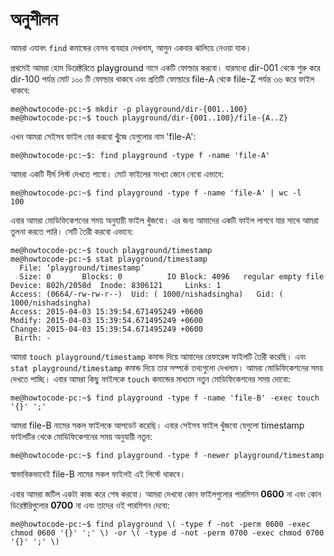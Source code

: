 # অনুশীলন

আমরা এযাবৎ `find` কমান্ডের যেসব ব্যবহার দেখলাম, আসুন একবার ঝালিয়ে নেওয়া যাক।

প্রথমেই আমরা হোম ডিরেক্টরিতে playground নামে একটি ফোল্ডার করবো। যারমধ্যে dir-001 থেকে শুরু করে dir-100 পর্যন্ত মোট ১০০ টি ফোল্ডার থাকবে এবং প্রতিটি ফোল্ডারে file-A থেকে file-Z পর্যন্ত ৩৬ করে ফাইল থাকবে:

```
me@howtocode-pc:~$ mkdir -p playground/dir-{001..100}
me@howtocode-pc:~$ touch playground/dir-{001..100}/file-{A..Z}
```

এখন আমরা সেইসব ফাইল বের করবো খুৃঁজে যেগুলোর নাম 'file-A':

```
me@howtocode-pc:~$: find playground -type f -name 'file-A'
```

আমরা একটি দীর্ঘ লিস্ট দেখতে পাবো। মোট ফাইলের সংখ্যা জেনে নেবো এভাবে:

```
me@howtocode-pc:~$ find playground -type f -name 'file-A' | wc -l
100
```
এবার আমরা মোডিফিকেশনের সময় অনুযায়ী ফাইল খুঁজবো। এর জন্য আমাদের একটি ফাইল লাগবে যার সাথে আমরা তুলনা করতে পারি। সেটি তৈরী করবো এভাবে:

```
me@howtocode-pc:~$ touch playground/timestamp
me@howtocode-pc:~$ stat playground/timestamp
  File: ‘playground/timestamp’
  Size: 0		Blocks: 0          IO Block: 4096   regular empty file
Device: 802h/2050d	Inode: 8306121     Links: 1
Access: (0664/-rw-rw-r--)  Uid: ( 1000/nishadsingha)   Gid: ( 1000/nishadsingha)
Access: 2015-04-03 15:39:54.671495249 +0600
Modify: 2015-04-03 15:39:54.671495249 +0600
Change: 2015-04-03 15:39:54.671495249 +0600
 Birth: -
```
আমরা `touch playground/timestamp` কমান্ড দিয়ে আমাদের রেফারেন্স ফাইলটি তৈরী করেছি। এবং  `stat playground/timestamp` কমান্ড দিয়ে তার সম্পর্কে তথ্যগুলো দেখলাম। আমরা মোডিফিকেশনের সময় দেখতে পাচ্ছি। এবার আমরা কিছু ফাইলকে `touch` কমান্ডের মাধ্যমে নতুন মোডিফিকেশনের সময় দোবো:

```
me@howtocode-pc:~$ find playground -type f -name 'file-B' -exec touch '{}' ';'
```

আমরা file-B নামের সকল ফাইলকে আপডেট করেছি। এবার সেইসব ফাইল খুঁজবো যেগুলো timestamp ফাইলটির থেকে মোডিফিকেশনের সময় অনুযায়ী নতুন:

```
me@howtocode-pc:~$ find playground -type f -newer playground/timestamp
```

স্বাভাবিকভাবেই file-B নামের সকল ফাইলই এই লিস্টে থাকবে।

এবার আমরা জটিল একটা কাজ করে শেষ করবো। আমরা দেখবো কোন ফাইলগুলোর পারমিশন **0600** না এবং কোন ডিরেক্টরিগুলোর **0700** না এবং তাদের ওই পারমিশন দেবো:

```
me@howtocode-pc:~$ find playground \( -type f -not -perm 0600 -exec chmod 0600 '{}' ';' \) -or \( -type d -not -perm 0700 -exec chmod 0700 '{}' ';' \)
```